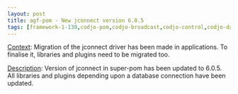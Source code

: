 ```yaml
---
layout: post
title: agf-pom - New jconnect version 6.0.5
tags: [framework-1-130,codjo-pom,codjo-broadcast,codjo-control,codjo-database-analyse,codjo-datagen,codjo-imports,codjo-mad,codjo-referential,codjo-release-test,codjo-security,codjo-segmentation,codjo-sql,codjo-tokio,codjo-workflow,maven-database-plugin,maven-datagen-plugin,maven-test-release-plugin,codjo-standalone-common]
---
```

<u>Context</u>:
Migration of the jconnect driver has been made in applications. To finalise it, libraries and plugins need to be migrated too.

<u>Description</u>:
Version of jconnect in super-pom has been updated to 6.0.5.
All libraries and plugins depending upon a database connection have been updated.
